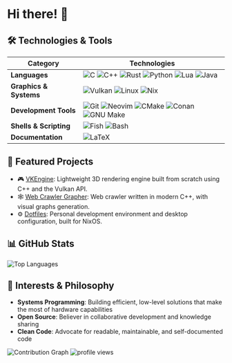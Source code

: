 # Hi there! 👋

<!--
 programmer passionate about building efficient, low-level solutions and exploring the intersection of art and code.
-->

## 🛠️ Technologies & Tools

| Category | Technologies |
|----------|-------------|
| **Languages** | ![C](https://img.shields.io/badge/C-555555?style=flat&logo=c&logoColor=white) ![C++](https://img.shields.io/badge/C%2B%2B-00599C?style=flat&logo=c%2B%2B&logoColor=white) ![Rust](https://img.shields.io/badge/Rust-000000?style=flat&logo=rust&logoColor=white) ![Python](https://img.shields.io/badge/Python-3776AB?logo=python&logoColor=fff) ![Lua](https://img.shields.io/badge/Lua-000080?style=flat&logo=lua&logoColor=white) ![Java](https://img.shields.io/badge/Java-%23ED8B00.svg?logo=openjdk&logoColor=white) |
| **Graphics & Systems** | ![Vulkan](https://img.shields.io/badge/Vulkan-AC162C?style=flat&logo=vulkan&logoColor=white) ![Linux](https://img.shields.io/badge/Linux-FCC624?style=flat&logo=linux&logoColor=black) ![Nix](https://img.shields.io/badge/Nix-5277C3?style=flat&logo=nixos&logoColor=white) |
| **Development Tools** | ![Git](https://img.shields.io/badge/Git-F05032?logo=git&logoColor=fff) ![Neovim](https://img.shields.io/badge/Neovim-57A143?logo=neovim&logoColor=fff) ![CMake](https://img.shields.io/badge/CMake-064F8C?style=flat&logo=cmake&logoColor=white) ![Conan](https://img.shields.io/badge/Conan-394C59?style=flat&logo=conan&logoColor=white) ![GNU Make](https://img.shields.io/badge/Makefile-777777?style=flat) |
| **Shells & Scripting** | ![Fish](https://img.shields.io/badge/shell-fish-3EDC81?logo=fish&logoColor=white) ![Bash](https://img.shields.io/badge/Bash-4EAA25?logo=gnubash&logoColor=fff) |
| **Documentation** | ![LaTeX](https://img.shields.io/badge/LaTeX-008080?style=flat&logo=latex&logoColor=white) |

## 🎯 Featured Projects

- 🎮 [VKEngine](https://github.com/nynepebbles/vkengine): Lightweight 3D rendering engine built from scratch using C++ and the Vulkan API.
- 🕸️ [Web Crawler Grapher](https://github.com/nynepebbles/crawler): Web crawler written in modern C++, with visual graphs generation.
- ⚙️ [Dotfiles](https://github.com/nynepebbles/dotfiles): Personal development environment and desktop configuration, built for NixOS.

## 📊 GitHub Stats
<!--
![GitHub Stats](https://github-readme-stats.vercel.app/api?username=nynepebbles&show_icons=true&theme=dark&hide_border=true&bg_color=0d1117)
-->
![Top Languages](https://github-readme-stats.vercel.app/api/top-langs/?username=nynepebbles&layout=compact&theme=dark&hide_border=true&bg_color=0d1117)

## 🌟 Interests & Philosophy

- **Systems Programming**: Building efficient, low-level solutions that make the most of hardware capabilities
- **Open Source**: Believer in collaborative development and knowledge sharing
- **Clean Code**: Advocate for readable, maintainable, and self-documented code

![Contribution Graph](https://github-readme-activity-graph.vercel.app/graph?username=nynepebbles&theme=github-compact&hide_border=true&bg_color=0d1117)
![profile views](https://komarev.com/ghpvc/?username=nynepebbles&style=flat&color=313131&label=views)
